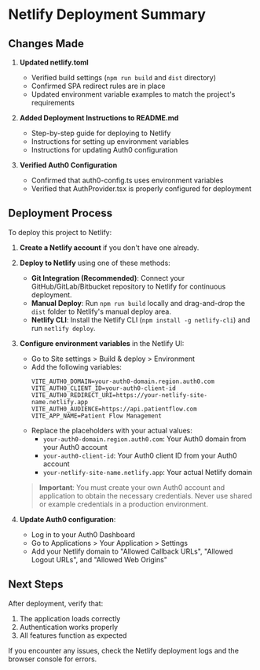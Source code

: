 # Netlify Deployment Summary

## Changes Made

1. **Updated netlify.toml**
   - Verified build settings (`npm run build` and `dist` directory)
   - Confirmed SPA redirect rules are in place
   - Updated environment variable examples to match the project's requirements

2. **Added Deployment Instructions to README.md**
   - Step-by-step guide for deploying to Netlify
   - Instructions for setting up environment variables
   - Instructions for updating Auth0 configuration

3. **Verified Auth0 Configuration**
   - Confirmed that auth0-config.ts uses environment variables
   - Verified that AuthProvider.tsx is properly configured for deployment

## Deployment Process

To deploy this project to Netlify:

1. **Create a Netlify account** if you don't have one already.

2. **Deploy to Netlify** using one of these methods:
   - **Git Integration (Recommended)**: Connect your GitHub/GitLab/Bitbucket repository to Netlify for continuous deployment.
   - **Manual Deploy**: Run `npm run build` locally and drag-and-drop the `dist` folder to Netlify's manual deploy area.
   - **Netlify CLI**: Install the Netlify CLI (`npm install -g netlify-cli`) and run `netlify deploy`.

3. **Configure environment variables** in the Netlify UI:
   - Go to Site settings > Build & deploy > Environment
   - Add the following variables:
     ```
     VITE_AUTH0_DOMAIN=your-auth0-domain.region.auth0.com
     VITE_AUTH0_CLIENT_ID=your-auth0-client-id
     VITE_AUTH0_REDIRECT_URI=https://your-netlify-site-name.netlify.app
     VITE_AUTH0_AUDIENCE=https://api.patientflow.com
     VITE_APP_NAME=Patient Flow Management
     ```
   - Replace the placeholders with your actual values:
     - `your-auth0-domain.region.auth0.com`: Your Auth0 domain from your Auth0 account
     - `your-auth0-client-id`: Your Auth0 client ID from your Auth0 account
     - `your-netlify-site-name.netlify.app`: Your actual Netlify domain

   > **Important**: You must create your own Auth0 account and application to obtain the necessary credentials. Never use shared or example credentials in a production environment.

4. **Update Auth0 configuration**:
   - Log in to your Auth0 Dashboard
   - Go to Applications > Your Application > Settings
   - Add your Netlify domain to "Allowed Callback URLs", "Allowed Logout URLs", and "Allowed Web Origins"

## Next Steps

After deployment, verify that:
1. The application loads correctly
2. Authentication works properly
3. All features function as expected

If you encounter any issues, check the Netlify deployment logs and the browser console for errors.
